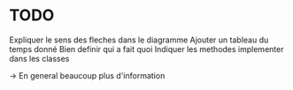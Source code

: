 # TODO

Expliquer le sens des fleches dans le diagramme
Ajouter un tableau du temps donné
Bien definir qui a fait quoi
Indiquer les methodes implementer dans les classes

-> En general beaucoup plus d'information
